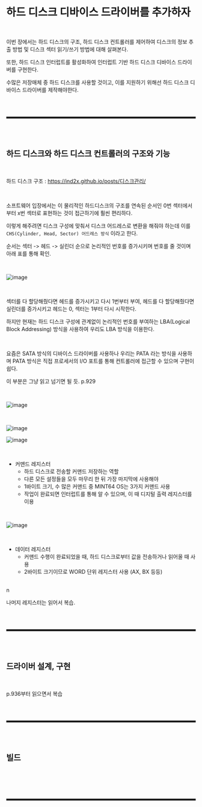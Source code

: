 # 하드 디스크 디바이스 드라이버를 추가하자

<br>

이번 장에서는 하드 디스크의 구조, 하드 디스크 컨트롤러를 제어하여 디스크의 정보 추출 방법 및 디스크 섹터 읽기/쓰기 방법에 대해 살펴본다.

또한, 하드 디스크 인터럽트를 활성화하여 인터럽트 기반 하드 디스크 디바이스 드라이버를 구현한다.

수많은 저장매체 중 하드 디스크를 사용할 것이고, 이를 지원하기 위해선 하드 디스크 디바이스 드라이버를 제작해야한다.

<br><br>
<hr style="border: 2px solid;">
<br><br>

## 하드 디스크와 하드 디스크 컨트롤러의 구조와 기능

<br>

하드 디스크 구조 : https://ind2x.github.io/posts/디스크관리/

<br>

소프트웨어 입장에서는 이 물리적인 하드디스크의 구조를 연속된 순서인 0번 섹터에서부터 x번 섹터로 표현하는 것이 접근하기에 훨씬 편리하다.

이렇게 해주려면 디스크 구성에 맞춰서 디스크 어드레스로 변환을 해줘야 하는데 이를 ```CHS(Cylinder, Head, Sector) 어드레스 방식``` 이라고 한다.

순서는 섹터 -> 헤드 -> 실린더 순으로 논리적인 번호를 증가시키며 번호를 줄 것이며 아래 표를 통해 확인.

<br>

![image](https://user-images.githubusercontent.com/52172169/204076314-d0c69727-ebd2-4490-97e6-e932866460e3.png)

<br>

섹터를 다 할당해줬다면 헤드를 증가시키고 다시 1번부터 부여, 헤드를 다 할당해줬다면 실린더를 증가시키고 헤드는 0, 섹터는 1부터 다시 시작한다.

하지만 현재는 하드 디스크 구성에 관계없이 논리적인 번호를 부여하는 LBA(Logical Block Addressing) 방식을 사용하여 우리도 LBA 방식을 이용한다.

<br>

요즘은 SATA 방식의 디바이스 드라이버를 사용하나 우리는 PATA 라는 방식을 사용하며 PATA 방식은 직접 프로세서의 I/O 포트를 통해 컨트롤러에 접근할 수 있으며 구현이 쉽다.

이 부분은 그냥 읽고 넘기면 될 듯. p.929

<br>

![image](https://user-images.githubusercontent.com/52172169/204077060-720d332f-639b-4376-86ca-4e7d30726053.png)

<br>

![image](https://user-images.githubusercontent.com/52172169/204077066-795ccc82-d2a9-467d-bdc0-b04fb982628f.png)

![image](https://user-images.githubusercontent.com/52172169/204077082-5473f6dc-4d10-44a3-95ba-be51531d635e.png)

<br>

+ 커맨드 레지스터
  + 하드 디스크로 전송할 커맨드 저장하는 역할
  + 다른 모든 설정들을 모두 마무리 한 뒤 가장 마지막에 사용해야 
  + 1바이트 크기, 수 많은 커맨드 중 MINT64 OS는 3가지 커맨드 사용
  + 작업이 완료되면 인터럽트를 통해 알 수 있으며, 이 때 디지털 출력 레지스터를 이용

<br>

![image](https://user-images.githubusercontent.com/52172169/204077132-fbf709d7-abe2-41e7-b6e0-573049109624.png)

<br>

+ 데이터 레지스터
  + 커맨드 수행이 완료되었을 때, 하드 디스크로부터 값을 전송하거나 읽어올 때 사용
  + 2바이트 크기이므로 WORD 단위 레지스터 사용 (AX, BX 등등)

<br>n

나머지 레지스터는 읽어서 복습.


<br><br>
<hr style="border: 2px solid;">
<br><br>

## 드라이버 설계, 구현

<br>

p.936부터 읽으면서 복습


<br><br>
<hr style="border: 2px solid;">
<br><br>

## 빌드

<br>




<br><br>
<hr style="border: 2px solid;">
<br><br>
